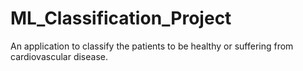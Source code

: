 # ML_Classification_Project
An application to classify the patients to be healthy or suffering from cardiovascular disease.
